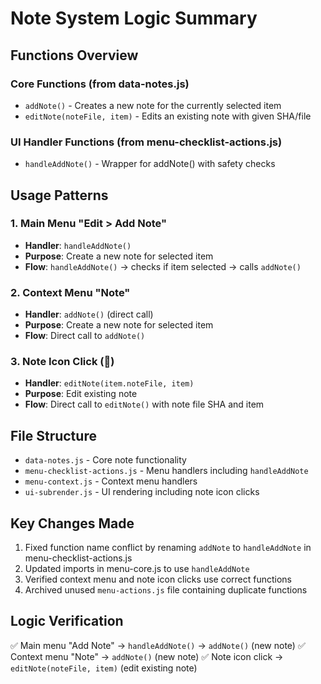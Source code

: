 # Note System Logic Summary

## Functions Overview

### Core Functions (from data-notes.js)
- `addNote()` - Creates a new note for the currently selected item
- `editNote(noteFile, item)` - Edits an existing note with given SHA/file

### UI Handler Functions (from menu-checklist-actions.js)
- `handleAddNote()` - Wrapper for addNote() with safety checks

## Usage Patterns

### 1. Main Menu "Edit > Add Note"
- **Handler**: `handleAddNote()`
- **Purpose**: Create a new note for selected item
- **Flow**: `handleAddNote()` → checks if item selected → calls `addNote()`

### 2. Context Menu "Note"
- **Handler**: `addNote()` (direct call)
- **Purpose**: Create a new note for selected item
- **Flow**: Direct call to `addNote()`

### 3. Note Icon Click (📝)
- **Handler**: `editNote(item.noteFile, item)`
- **Purpose**: Edit existing note
- **Flow**: Direct call to `editNote()` with note file SHA and item

## File Structure
- `data-notes.js` - Core note functionality
- `menu-checklist-actions.js` - Menu handlers including `handleAddNote`
- `menu-context.js` - Context menu handlers
- `ui-subrender.js` - UI rendering including note icon clicks

## Key Changes Made
1. Fixed function name conflict by renaming `addNote` to `handleAddNote` in menu-checklist-actions.js
2. Updated imports in menu-core.js to use `handleAddNote`
3. Verified context menu and note icon clicks use correct functions
4. Archived unused `menu-actions.js` file containing duplicate functions

## Logic Verification
✅ Main menu "Add Note" → `handleAddNote()` → `addNote()` (new note)
✅ Context menu "Note" → `addNote()` (new note)
✅ Note icon click → `editNote(noteFile, item)` (edit existing note)
